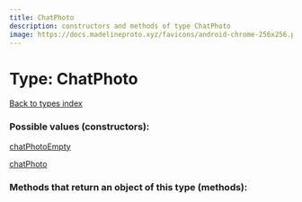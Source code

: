 ```yaml
---
title: ChatPhoto
description: constructors and methods of type ChatPhoto
image: https://docs.madelineproto.xyz/favicons/android-chrome-256x256.png
---
```

# Type: ChatPhoto  
[Back to types index](index.md)



### Possible values (constructors):

[chatPhotoEmpty](../constructors/chatPhotoEmpty.md)  

[chatPhoto](../constructors/chatPhoto.md)  



### Methods that return an object of this type (methods):



